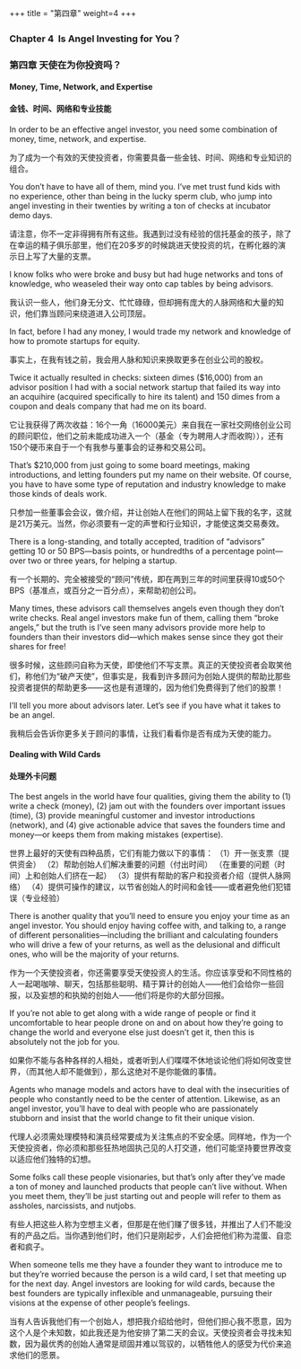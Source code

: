+++
title = "第四章"
weight=4
+++

### Chapter 4  Is Angel Investing for You？
### 第四章 天使在为你投资吗？

#### Money, Time, Network, and Expertise

#### 金钱、时间、网络和专业技能
In order to be an effective angel investor, you need some combination of money, time, network, and expertise.

为了成为一个有效的天使投资者，你需要具备一些金钱、时间、网络和专业知识的组合。

You don’t have to have all of them, mind you. I’ve met trust fund kids with no experience, other than being in the lucky sperm club, who jump into angel investing in their twenties by writing a ton of checks at incubator demo days.

请注意，你不一定非得拥有所有这些。我遇到过没有经验的信托基金的孩子，除了在幸运的精子俱乐部里，他们在20多岁的时候跳进天使投资的坑，在孵化器的演示日上写了大量的支票。

I know folks who were broke and busy but had huge networks and tons of knowledge, who weaseled their way onto cap tables by being advisors.

我认识一些人，他们身无分文、忙忙碌碌，但却拥有庞大的人脉网络和大量的知识，他们靠当顾问来绕道进入公司顶层。

In fact, before I had any money, I would trade my network and knowledge of how to promote startups for equity.

事实上，在我有钱之前，我会用人脉和知识来换取更多在创业公司的股权。

Twice it actually resulted in checks: sixteen dimes ($16,000) from an advisor position I had with a social network startup that failed its way into an acquihire (acquired specifically to hire its talent) and 150 dimes from a coupon and deals company that had me on its board.

它让我获得了两次收益：16个一角（16000美元）来自我在一家社交网络创业公司的顾问职位，他们之前未能成功进入一个（基金（专为聘用人才而收购）），还有150个硬币来自于一个有我参与董事会的证券和交易公司。

That’s $210,000 from just going to some board meetings, making introductions, and letting founders put my name on their website. Of course, you have to have some type of reputation and industry knowledge to make those kinds of deals work.

只参加一些董事会会议，做介绍，并让创始人在他们的网站上留下我的名字，这就是21万美元。当然，你必须要有一定的声誉和行业知识，才能使这类交易奏效。

There is a long-standing, and totally accepted, tradition of “advisors” getting 10 or 50 BPS—basis points, or hundredths of a percentage point—over two or three years, for helping a startup.

有一个长期的、完全被接受的“顾问”传统，即在两到三年的时间里获得10或50个BPS（基准点，或百分之一百分点），来帮助初创公司。

Many times, these advisors call themselves angels even though they don’t write checks. Real angel investors make fun of them, calling them “broke angels,” but the truth is I’ve seen many advisors provide more help to founders than their investors did—which makes sense since they got their shares for free!

很多时候，这些顾问自称为天使，即使他们不写支票。真正的天使投资者会取笑他们，称他们为“破产天使”，但事实是，我看到许多顾问为创始人提供的帮助比那些投资者提供的帮助更多——这也是有道理的，因为他们免费得到了他们的股票！

I’ll tell you more about advisors later. Let’s see if you have what it takes to be an angel.

我稍后会告诉你更多关于顾问的事情，让我们看看你是否有成为天使的能力。


#### Dealing with Wild Cards
#### 处理外卡问题
The best angels in the world have four qualities, giving them the ability to (1) write a check (money), (2) jam out with the founders over important issues (time), (3) provide meaningful customer and investor introductions (network), and (4) give actionable advice that saves the founders time and money—or keeps them from making mistakes (expertise).

世界上最好的天使有四种品质，它们有能力做以下的事情：
（1）开一张支票（提供资金）
（2）帮助创始人们解决重要的问题（付出时间）
（在重要的问题（时间）上和创始人们挤在一起）
（3）提供有帮助的客户和投资者介绍（提供人脉网络）
（4）提供可操作的建议，以节省创始人的时间和金钱——或者避免他们犯错误（专业经验）

There is another quality that you’ll need to ensure you enjoy your time as an angel investor. You should enjoy having coffee with, and talking to, a range of different personalities—including the brilliant and calculating founders who will drive a few of your returns, as well as the delusional and difficult ones, who will be the majority of your returns.

作为一个天使投资者，你还需要享受天使投资人的生活。你应该享受和不同性格的人一起喝咖啡、聊天，包括那些聪明、精于算计的创始人——他们会给你一些回报，以及妄想的和执拗的创始人——他们将是你的大部分回报。

If you’re not able to get along with a wide range of people or find it uncomfortable to hear people drone on and on about how they’re going to change the world and everyone else just doesn’t get it, then this is absolutely not the job for you.

如果你不能与各种各样的人相处，或者听到人们喋喋不休地谈论他们将如何改变世界，（而其他人却不能做到），那么这绝对不是你能做的事情。

Agents who manage models and actors have to deal with the insecurities of people who constantly need to be the center of attention. Likewise, as an angel investor, you’ll have to deal with people who are passionately stubborn and insist that the world change to fit their unique vision.

代理人必须需处理模特和演员经常要成为关注焦点的不安全感。同样地，作为一个天使投资者，你必须和那些狂热地固执己见的人打交道，他们可能坚持要世界改变以适应他们独特的幻想。

Some folks call these people
visionaries, but that’s only after they’ve made a ton of money and launched products that people can’t live without. When you meet them, they’ll be just starting out and people will refer to them as assholes, narcissists, and nutjobs.

有些人把这些人称为空想主义者，但那是在他们赚了很多钱，并推出了人们不能没有的产品之后。当你遇到他们时，他们只是刚起步，人们会把他们称为混蛋、自恋者和疯子。

When someone tells me they have a founder they want to introduce me to but they’re worried because the person is a wild card, I set that meeting up for the next day. Angel investors are looking for wild cards, because the best founders are typically inflexible and unmanageable, pursuing their visions at the expense of other people’s feelings.

当有人告诉我他们有一个创始人，想把我介绍给他时，但他们担心我不愿意，因为这个人是个未知数，如此我还是为他安排了第二天的会议。天使投资者会寻找未知数，因为最优秀的创始人通常是顽固并难以驾驭的，以牺牲他人的感受为代价来追求他们的愿景。
